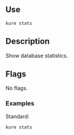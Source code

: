 ## Use

`kure stats`

## Description

Show database statistics.

## Flags 

No flags.

### Examples

Standard:
```
kure stats
```